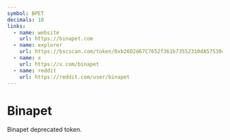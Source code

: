 ```yaml
---
symbol: BPET
decimals: 18
links:
  - name: website
    url: https://binapet.com
  - name: explorer
    url: https://bscscan.com/token/0xb26D2d67C7652f361b73552310dA5753041b3867
  - name: x
    url: https://x.com/binapet
  - name: reddit
    url: https://reddit.com/user/binapet
---
```


# Binapet

Binapet deprecated token.
